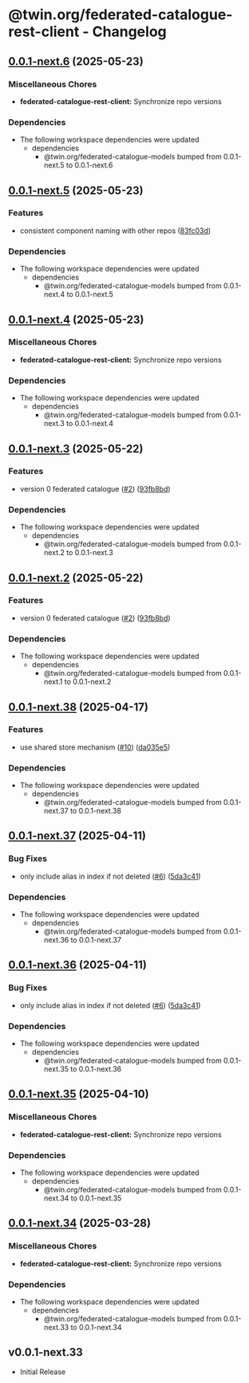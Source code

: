 # @twin.org/federated-catalogue-rest-client - Changelog

## [0.0.1-next.6](https://github.com/twinfoundation/federated-catalogue/compare/federated-catalogue-rest-client-v0.0.1-next.5...federated-catalogue-rest-client-v0.0.1-next.6) (2025-05-23)


### Miscellaneous Chores

* **federated-catalogue-rest-client:** Synchronize repo versions


### Dependencies

* The following workspace dependencies were updated
  * dependencies
    * @twin.org/federated-catalogue-models bumped from 0.0.1-next.5 to 0.0.1-next.6

## [0.0.1-next.5](https://github.com/twinfoundation/federated-catalogue/compare/federated-catalogue-rest-client-v0.0.1-next.4...federated-catalogue-rest-client-v0.0.1-next.5) (2025-05-23)


### Features

* consistent component naming with other repos ([83fc03d](https://github.com/twinfoundation/federated-catalogue/commit/83fc03dee3846600ae6a45d710248a0ae60af570))


### Dependencies

* The following workspace dependencies were updated
  * dependencies
    * @twin.org/federated-catalogue-models bumped from 0.0.1-next.4 to 0.0.1-next.5

## [0.0.1-next.4](https://github.com/twinfoundation/federated-catalogue/compare/federated-catalogue-rest-client-v0.0.1-next.3...federated-catalogue-rest-client-v0.0.1-next.4) (2025-05-23)


### Miscellaneous Chores

* **federated-catalogue-rest-client:** Synchronize repo versions


### Dependencies

* The following workspace dependencies were updated
  * dependencies
    * @twin.org/federated-catalogue-models bumped from 0.0.1-next.3 to 0.0.1-next.4

## [0.0.1-next.3](https://github.com/twinfoundation/federated-catalogue/compare/federated-catalogue-rest-client-v0.0.1-next.2...federated-catalogue-rest-client-v0.0.1-next.3) (2025-05-22)


### Features

* version 0 federated catalogue ([#2](https://github.com/twinfoundation/federated-catalogue/issues/2)) ([93fb8bd](https://github.com/twinfoundation/federated-catalogue/commit/93fb8bdbb03aa781ef9e8dc4053beea1b397cc36))


### Dependencies

* The following workspace dependencies were updated
  * dependencies
    * @twin.org/federated-catalogue-models bumped from 0.0.1-next.2 to 0.0.1-next.3

## [0.0.1-next.2](https://github.com/twinfoundation/federated-catalogue/compare/federated-catalogue-rest-client-v0.0.1-next.1...federated-catalogue-rest-client-v0.0.1-next.2) (2025-05-22)


### Features

* version 0 federated catalogue ([#2](https://github.com/twinfoundation/federated-catalogue/issues/2)) ([93fb8bd](https://github.com/twinfoundation/federated-catalogue/commit/93fb8bdbb03aa781ef9e8dc4053beea1b397cc36))


### Dependencies

* The following workspace dependencies were updated
  * dependencies
    * @twin.org/federated-catalogue-models bumped from 0.0.1-next.1 to 0.0.1-next.2

## [0.0.1-next.38](https://github.com/twinfoundation/federated-catalogue/compare/federated-catalogue-rest-client-v0.0.1-next.37...federated-catalogue-rest-client-v0.0.1-next.38) (2025-04-17)


### Features

* use shared store mechanism ([#10](https://github.com/twinfoundation/federated-catalogue/issues/10)) ([da035e5](https://github.com/twinfoundation/federated-catalogue/commit/da035e5eb8f157482b4eb2bdbc689c6c0647ff7d))


### Dependencies

* The following workspace dependencies were updated
  * dependencies
    * @twin.org/federated-catalogue-models bumped from 0.0.1-next.37 to 0.0.1-next.38

## [0.0.1-next.37](https://github.com/twinfoundation/federated-catalogue/compare/federated-catalogue-rest-client-v0.0.1-next.36...federated-catalogue-rest-client-v0.0.1-next.37) (2025-04-11)


### Bug Fixes

* only include alias in index if not deleted ([#6](https://github.com/twinfoundation/federated-catalogue/issues/6)) ([5da3c41](https://github.com/twinfoundation/federated-catalogue/commit/5da3c419fafa2afefd34b1c570d103012b888a75))


### Dependencies

* The following workspace dependencies were updated
  * dependencies
    * @twin.org/federated-catalogue-models bumped from 0.0.1-next.36 to 0.0.1-next.37

## [0.0.1-next.36](https://github.com/twinfoundation/federated-catalogue/compare/federated-catalogue-rest-client-v0.0.1-next.35...federated-catalogue-rest-client-v0.0.1-next.36) (2025-04-11)


### Bug Fixes

* only include alias in index if not deleted ([#6](https://github.com/twinfoundation/federated-catalogue/issues/6)) ([5da3c41](https://github.com/twinfoundation/federated-catalogue/commit/5da3c419fafa2afefd34b1c570d103012b888a75))


### Dependencies

* The following workspace dependencies were updated
  * dependencies
    * @twin.org/federated-catalogue-models bumped from 0.0.1-next.35 to 0.0.1-next.36

## [0.0.1-next.35](https://github.com/twinfoundation/federated-catalogue/compare/federated-catalogue-rest-client-v0.0.1-next.34...federated-catalogue-rest-client-v0.0.1-next.35) (2025-04-10)


### Miscellaneous Chores

* **federated-catalogue-rest-client:** Synchronize repo versions


### Dependencies

* The following workspace dependencies were updated
  * dependencies
    * @twin.org/federated-catalogue-models bumped from 0.0.1-next.34 to 0.0.1-next.35

## [0.0.1-next.34](https://github.com/twinfoundation/federated-catalogue/compare/federated-catalogue-rest-client-v0.0.1-next.33...federated-catalogue-rest-client-v0.0.1-next.34) (2025-03-28)


### Miscellaneous Chores

* **federated-catalogue-rest-client:** Synchronize repo versions


### Dependencies

* The following workspace dependencies were updated
  * dependencies
    * @twin.org/federated-catalogue-models bumped from 0.0.1-next.33 to 0.0.1-next.34

## v0.0.1-next.33

- Initial Release
